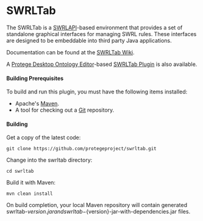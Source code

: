 SWRLTab
=======

The SWRLTab is a [SWRLAPI](https://github.com/protegeproject/swrlapi/wiki)-based environment that provides a set of standalone graphical interfaces for managing SWRL rules. These interfaces are designed to be embeddable into third party Java applications.

Documentation can be found at the [SWRLTab Wiki](https://github.com/protegeproject/swrltab/wiki).

A [Protege Desktop Ontology Editor](http://protege.stanford.edu)-based [SWRLTab Plugin](https://github.com/protegeproject/swrltab-plugin/wiki) is also available.

#### Building Prerequisites

To build and run this plugin, you must have the following items installed:

+ Apache's [Maven](http://maven.apache.org/index.html).
+ A tool for checking out a [Git](http://git-scm.com/) repository.

#### Building

Get a copy of the latest code:

    git clone https://github.com/protegeproject/swrltab.git 

Change into the swrltab directory:

    cd swrltab

Build it with Maven:

    mvn clean install

On build completion, your local Maven repository will contain generated swrltab-${version}.jar and swrltab-${version}-jar-with-dependencies.jar files.
